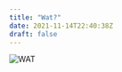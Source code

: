 ```yaml
---
title: "Wat?"
date: 2021-11-14T22:40:38Z
draft: false
---
```


![WAT](https://user-images.githubusercontent.com/880025/144676287-817e5502-8ada-4a31-b90a-41e9d563e238.jpeg)

